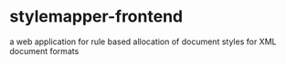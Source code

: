 # stylemapper-frontend
a web application for rule based allocation of document styles for XML document formats
